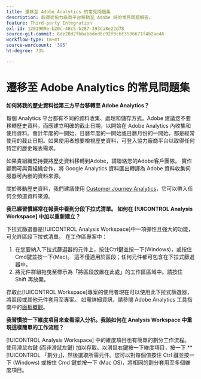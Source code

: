```yaml
---
title: 遷移至 Adobe Analytics 的常見問題集
description: 取得從協力廠商平台移動至 Adobe 時的常見問題解答。
feature: Third-party Integration
exl-id: 1201909e-b20c-48c5-b287-393da8e22d78
source-git-commit: 6de20d2fbbab6ded6c92f0c6f3536671f4b2ae46
workflow-type: tm+mt
source-wordcount: '395'
ht-degree: 73%

---
```


# 遷移至 Adobe Analytics 的常見問題集

**如何將我的歷史資料從第三方平台移轉至 Adobe Analytics？**

每個 Analytics 平台都有不同的資料收集、處理和儲存方式。Adobe 建議您不要移轉歷史資料，而應建立明確的截止日期，以開始在 Adobe Analytics 內收集和使用資料。會計年度的一開始、日曆年度的一開始或日曆月份的一開始，都是經常使用的截止日期。如果使用者想要檢視歷史資料，可登入協力廠商平台以取得任何特定的歷史報表需求。

如果貴組織堅持要將歷史資料移轉到Adobe，請聯絡您的Adobe客戶團隊。 實作顧問可與貴組織合作，將 Google Analytics 資料匯出轉譯為 Adobe 資料收集伺服器可內嵌的資料來源。

關於移動歷史資料，我們建議使用 [Customer Journey Analytics](https://experienceleague.adobe.com/docs/analytics-platform/using/cja-overview/cja-overview.html?lang=zh-Hant)，它可以帶入任何全頻道資料來源。

**我已經習慣經常在報表中看到分段下拉式清單。 如何在 [!UICONTROL Analysis Workspace] 中加以重新建立？**

下拉式篩選器是[!UICONTROL Analysis Workspace]中一項彈性且強大的功能，可允許區段下拉式清單。 在工作區專案中：

1. 在您要納入下拉式篩選器的元件上，按住Ctrl鍵並按一下(Windows)，或按住Cmd鍵並按一下(Mac)。 這不僅適用於區段；任何元件都可包含在下拉式篩選器中。
2. 將元件群組拖曳至標示為「將區段放置在此處」的工作區區域中。請按住 Shift 再放開。

存取此[!UICONTROL Workspace]專案的使用者現在可以使用此下拉式篩選器，將區段或其他元件套用至專案。 如需詳細資訊，請參閱 Adobe Analytics 工具指南中的[面板概觀](/help/analyze/analysis-workspace/c-panels/panels.md)。

**我習慣按一下維度項目來查看深入分析。我該如何在 Analysis Workspace 中重現這樣簡單的工作流程？**

[!UICONTROL Analysis Workspace] 中的維度項目也有簡單的劃分工作流程。使用滑鼠右鍵 (而非滑鼠左鍵) 加以存取。以滑鼠右鍵按一下維度項目，按一下 **[!UICONTROL 「劃分」]，然後選取所需元件。您可以對每個值按住 Ctrl 鍵並按一下 (Windows) 或按住 Cmd 鍵並按一下 (Mac OS)，將相同的劃分套用至多個維度項目。
